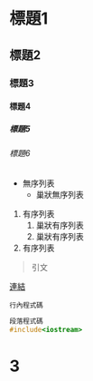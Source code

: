 # 標題1
## 標題2
### 標題3
#### 標題4
##### 標題5
###### 標題6

- 無序列表
    - 巢狀無序列表
1. 有序列表
    1. 巢狀有序列表
    2. 巢狀有序列表
2. 有序列表

> 引文

[連結](https://hackmd.io/@eMP9zQQ0Qt6I8Uqp2Vqy6w/SyiOheL5N/%2FBVqowKshRH246Q7UDyodFA#MarkDown%E8%AA%9E%E6%B3%95%E5%A4%A7%E5%85%A8)

`行內程式碼`
``` C++
段落程式碼
#include<iostream>
```
# 3
